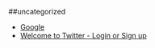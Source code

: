 ##uncategorized 
* [Google](http://google.com)
* [Welcome to Twitter - Login or Sign up](http://twitter.com)
